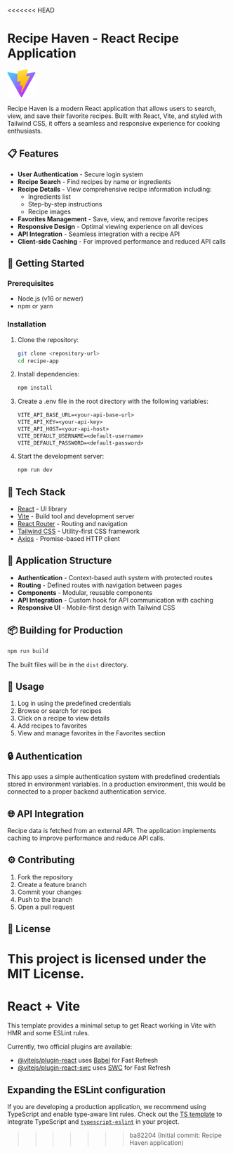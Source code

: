 <<<<<<< HEAD
# Recipe Haven - React Recipe Application

![Recipe Haven Logo](public/vite.svg)

Recipe Haven is a modern React application that allows users to search, view, and save their favorite recipes. Built with React, Vite, and styled with Tailwind CSS, it offers a seamless and responsive experience for cooking enthusiasts.

## 📋 Features

- **User Authentication** - Secure login system
- **Recipe Search** - Find recipes by name or ingredients
- **Recipe Details** - View comprehensive recipe information including:
  - Ingredients list
  - Step-by-step instructions
  - Recipe images
- **Favorites Management** - Save, view, and remove favorite recipes
- **Responsive Design** - Optimal viewing experience on all devices
- **API Integration** - Seamless integration with a recipe API
- **Client-side Caching** - For improved performance and reduced API calls

## 🚀 Getting Started

### Prerequisites

- Node.js (v16 or newer)
- npm or yarn

### Installation

1. Clone the repository:
   ```sh
   git clone <repository-url>
   cd recipe-app
   ```

2. Install dependencies:
   ```sh
   npm install
   ```

3. Create a .env file in the root directory with the following variables:
   ```
   VITE_API_BASE_URL=<your-api-base-url>
   VITE_API_KEY=<your-api-key>
   VITE_API_HOST=<your-api-host>
   VITE_DEFAULT_USERNAME=<default-username>
   VITE_DEFAULT_PASSWORD=<default-password>
   ```

4. Start the development server:
   ```sh
   npm run dev
   ```

## 🧰 Tech Stack

- [React](https://reactjs.org/) - UI library
- [Vite](https://vitejs.dev/) - Build tool and development server
- [React Router](https://reactrouter.com/) - Routing and navigation
- [Tailwind CSS](https://tailwindcss.com/) - Utility-first CSS framework
- [Axios](https://axios-http.com/) - Promise-based HTTP client

## 📱 Application Structure

- **Authentication** - Context-based auth system with protected routes
- **Routing** - Defined routes with navigation between pages
- **Components** - Modular, reusable components
- **API Integration** - Custom hook for API communication with caching
- **Responsive UI** - Mobile-first design with Tailwind CSS

## 📦 Building for Production

```sh
npm run build
```

The built files will be in the `dist` directory.

## 📝 Usage

1. Log in using the predefined credentials
2. Browse or search for recipes
3. Click on a recipe to view details
4. Add recipes to favorites
5. View and manage favorites in the Favorites section

## 🔒 Authentication

This app uses a simple authentication system with predefined credentials stored in environment variables. In a production environment, this would be connected to a proper backend authentication service.

## 🌐 API Integration

Recipe data is fetched from an external API. The application implements caching to improve performance and reduce API calls.

## ⚙️ Contributing

1. Fork the repository
2. Create a feature branch
3. Commit your changes
4. Push to the branch
5. Open a pull request

## 📄 License

This project is licensed under the MIT License.
=======
# React + Vite

This template provides a minimal setup to get React working in Vite with HMR and some ESLint rules.

Currently, two official plugins are available:

- [@vitejs/plugin-react](https://github.com/vitejs/vite-plugin-react/blob/main/packages/plugin-react/README.md) uses [Babel](https://babeljs.io/) for Fast Refresh
- [@vitejs/plugin-react-swc](https://github.com/vitejs/vite-plugin-react-swc) uses [SWC](https://swc.rs/) for Fast Refresh

## Expanding the ESLint configuration

If you are developing a production application, we recommend using TypeScript and enable type-aware lint rules. Check out the [TS template](https://github.com/vitejs/vite/tree/main/packages/create-vite/template-react-ts) to integrate TypeScript and [`typescript-eslint`](https://typescript-eslint.io) in your project.
>>>>>>> ba82204 (Initial commit: Recipe Haven application)
